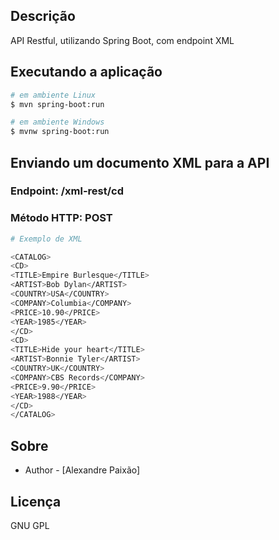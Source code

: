 ## Descrição

API Restful, utilizando Spring Boot, com endpoint XML


## Executando a aplicação

```bash
# em ambiente Linux
$ mvn spring-boot:run 

# em ambiente Windows
$ mvnw spring-boot:run 
```

## Enviando um documento XML para a API

### Endpoint: /xml-rest/cd
### Método HTTP: POST

```bash
# Exemplo de XML

<CATALOG>
<CD>
<TITLE>Empire Burlesque</TITLE>
<ARTIST>Bob Dylan</ARTIST>
<COUNTRY>USA</COUNTRY>
<COMPANY>Columbia</COMPANY>
<PRICE>10.90</PRICE>
<YEAR>1985</YEAR>
</CD>
<CD>
<TITLE>Hide your heart</TITLE>
<ARTIST>Bonnie Tyler</ARTIST>
<COUNTRY>UK</COUNTRY>
<COMPANY>CBS Records</COMPANY>
<PRICE>9.90</PRICE>
<YEAR>1988</YEAR>
</CD>
</CATALOG>


```

## Sobre

- Author - [Alexandre Paixão]

## Licença

GNU GPL

